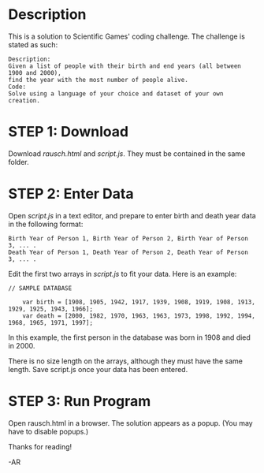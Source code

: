 # Description

This is a solution to Scientific Games' coding challenge. 
The challenge is stated as such:

    Description:
    Given a list of people with their birth and end years (all between 1900 and 2000),
    find the year with the most number of people alive.
    Code:
    Solve using a language of your choice and dataset of your own creation.


# STEP 1: Download
Download *rausch.html* and *script.js*. They must be contained in the same folder. 

# STEP 2: Enter Data
Open *script.js* in a text editor, and prepare to enter birth and death year data in the following format:

    Birth Year of Person 1, Birth Year of Person 2, Birth Year of Person 3, ... . 
    Death Year of Person 1, Death Year of Person 2, Death Year of Person 3, ... . 

   Edit the first two arrays in *script.js* to fit your data. 
   Here is an example:

    // SAMPLE DATABASE
  
        var birth = [1908, 1905, 1942, 1917, 1939, 1908, 1919, 1908, 1913, 1929, 1925, 1943, 1966];
        var death = [2000, 1982, 1970, 1963, 1963, 1973, 1998, 1992, 1994, 1968, 1965, 1971, 1997];
        
   In this example, the first person in the database was born in 1908 and died in 2000.
 
   There is no size length on the arrays, although they must have the same length. 
   Save script.js once your data has been entered.  

# STEP 3: Run Program
Open rausch.html in a browser. The solution appears as a popup. (You may have to disable popups.)

Thanks for reading!

-AR
